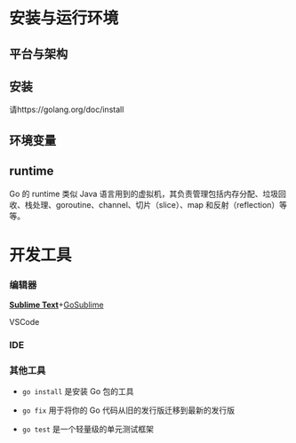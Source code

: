 # 安装与运行环境

## 平台与架构



## 安装

请https://golang.org/doc/install



## 环境变量



## runtime

Go 的 runtime 类似 Java 语言用到的虚拟机，其负责管理包括内存分配、垃圾回收、栈处理、goroutine、channel、切片（slice）、map 和反射（reflection）等等。







# 开发工具

### 编辑器

**[Sublime Text](http://www.sublimetext.com/)**+[GoSublime](https://github.com/DisposaBoy/GoSublime)

VSCode

### IDE



### 其他工具

* `go install` 是安装 Go 包的工具
* `go fix` 用于将你的 Go 代码从旧的发行版迁移到最新的发行版

* `go test` 是一个轻量级的单元测试框架